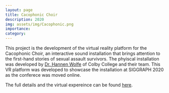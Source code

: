 ```yaml
---
layout: page
title: Cacophonic Choir 
description: 2020
img: assets/img/Cacophonic.png
importance: 
category: 
---
```


This project is the development of the virtual reality platform for the Cacophonic Choir, an interactive sound installation that brings attention to the first-hand stories of sexual assault survivors. The phyiscal installation was developed by [Dr. Hannen Wolfe](http://hannahewolfe.com/) of Colby College and their team. This VR platform was developed to showcase the installation at SIGGRAPH 2020 as the conferece was moved online. 


The full details and the virtual expereince can be found [here](https://cacophonic.cs.colby.edu/). 
